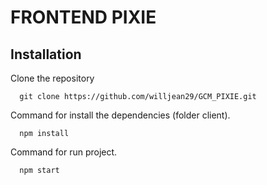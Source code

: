 # FRONTEND PIXIE
## Installation
Clone the repository 
```
  git clone https://github.com/willjean29/GCM_PIXIE.git
```
Command for install the dependencies (folder client).
```
  npm install
```
Command for run project.
```
  npm start
```
